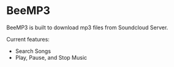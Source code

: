 # BeeMP3
BeeMP3 is built to download mp3 files from Soundcloud Server.

Current features:
- Search Songs
- Play, Pause, and Stop Music 
